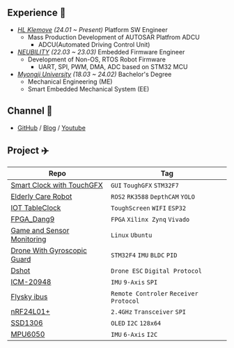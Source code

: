 ## Experience 🦄
- *[HL Klemove](https://www.hlklemove.com/) (24.01 ~ Present)* Platform SW Engineer
    - Mass Production Development of AUTOSAR Platfrom ADCU
      - ADCU(Automated Driving Control Unit)
- *[NEUBILITY](https://www.neubility.co.kr/) (22.03 ~ 23.03)* Embedded Firmware Engineer
    - Development of Non-OS, RTOS Robot Firmware 
      - UART, SPI, PWM, DMA, ADC based on STM32 MCU
- *[Myongji University](https://www.mju.ac.kr/sites/mjukr/intro/intro.html) (18.03 ~ 24.02)* Bachelor's Degree
  - Mechanical Engineering (ME)
  - Smart Embedded Mechanical System (EE)

## Channel 🐬
- [GitHub](https://github.com/mokhwasomssi) / [Blog](https://mokhwasomssi.tistory.com/) / [Youtube](https://www.youtube.com/channel/UCjLpy5cuPepSS_kRHBvJvzQ)

## Project ✈️
| Repo  | Tag  |
|---|---|
| [Smart Clock with TouchGFX](https://github.com/smart-clock) |`GUI` `ToughGFX` `STM32F7`|
| [Elderly Care Robot](https://github.com/MJU-Capstone-PetRobot) |`ROS2` `RK3588` `DepthCAM` `YOLO`|
| [IOT TableClock](https://github.com/mokhwasomssi/IOT_TableClock) |`ToughScreen` `WIFI` `ESP32`|
| [FPGA_Dang9](https://github.com/mokhwasomssi/FPGA_Dang9.git) |`FPGA` `Xilinx Zynq` `Vivado`|
| [Game and Sensor Monitoring](https://github.com/mokhwasomssi/game_and_sensor_monitoring.git) |`Linux` `Ubuntu`|
| [Drone With Gyroscopic Guard](https://github.com/mokhwasomssi/drone_with_gyroscopic_guard.git) |`STM32F4` `IMU` `BLDC` `PID`|
| [Dshot](https://github.com/mokhwasomssi/stm32_hal_dshot.git) |`Drone ESC` `Digital Protocol`|
| [ICM-20948](https://github.com/mokhwasomssi/stm32_hal_icm20948.git) |`IMU` `9-Axis` `SPI`|
| [Flysky ibus](https://github.com/mokhwasomssi/stm32_hal_flysky_ibus.git) | `Remote Controler` `Receiver Protocol`|
| [nRF24L01+](https://github.com/mokhwasomssi/stm32_hal_nrf24l01.git) |`2.4GHz` `Transceiver` `SPI`|
| [SSD1306](https://github.com/mokhwasomssi/stm32_hal_ssd1306.git) |`OLED` `I2C` `128x64`|
| [MPU6050](https://github.com/mokhwasomssi/stm32_hal_mpu6050.git) |`IMU` `6-Axis` `I2C`|